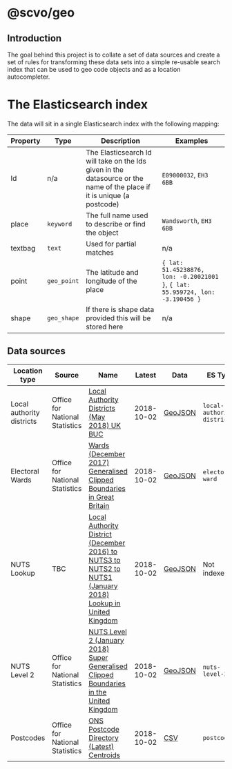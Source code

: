 # @scvo/geo

## Introduction
The goal behind this project is to collate a set of data sources and create a set of rules for
transforming these data sets into a simple re-usable search index that can be used to geo code 
objects and as a location autocompleter.

# The Elasticsearch index
The data will sit in a single Elasticsearch index with the following mapping:

| Property | Type | Description | Examples |
| --- | --- | --- | --- |
| Id | n/a | The Elasticsearch Id will take on the Ids given in the datasource or the name of the place if it is unique (a postcode) | `E09000032`, `EH3 6BB` |
| place | `keyword` | The full name  used to describe or find the object | `Wandsworth`, `EH3 6BB` |
| textbag | `text` | Used for partial matches | n/a |
| point | `geo_point` | The latitude and longitude of the place | `{ lat: 51.45238876, lon: -0.20021001 }`, `{ lat: 55.959724, lon: -3.190456 }` |
| shape | `geo_shape` | If there is shape data provided this will be stored here | n/a |

## Data sources

| Location type | Source | Name | Latest | Data | ES Type |
| --- | --- | --- | --- | --- | --- |
| Local authority districts | Office for National Statistics | [Local Authority Districts (May 2018) UK BUC](http://geoportal.statistics.gov.uk/datasets/local-authority-districts-may-2018-uk-buc) | 2018-10-02 | [GeoJSON](https://opendata.arcgis.com/datasets/593018bf59ab4699b66355bd33cd186d_4.geojson) | `local-authority-district` |
| Electoral Wards | Office for National Statistics | [Wards (December 2017) Generalised Clipped Boundaries in Great Britain](http://geoportal.statistics.gov.uk/datasets/07194e4507ae491488471c84b23a90f2_3) | 2018-10-02 | [GeoJSON](https://opendata.arcgis.com/datasets/07194e4507ae491488471c84b23a90f2_3.geojson) | `electoral-ward` |
| NUTS Lookup | TBC | [Local Authority District (December 2016) to NUTS3 to NUTS2 to NUTS1 (January 2018) Lookup in United Kingdom](http://opendata.esriuk.com/datasets/ons::local-authority-district-december-2016-to-nuts3-to-nuts2-to-nuts1-january-2018-lookup-in-united-kingdom) | 2018-10-02 | [GeoJSON](https://opendata.arcgis.com/datasets/2a2548641a294734ba4fdb689b12d955_0.geojson) | Not indexed |
| NUTS Level 2 | Office for National Statistics | [NUTS Level 2 (January 2018) Super Generalised Clipped Boundaries in the United Kingdom](http://geoportal.statistics.gov.uk/datasets/07194e4507ae491488471c84b23a90f2_3) | 2018-10-02 | [GeoJSON](https://opendata.arcgis.com/datasets/48b6b85bb7ea43699ee85f4ecd12fd36_3.geojson) | `nuts-level-2` |
| Postcodes | Office for National Statistics | [ONS Postcode Directory (Latest) Centroids](http://geoportal.statistics.gov.uk/datasets/ons-postcode-directory-latest-centroids) | 2018-10-02 | [CSV](https://opendata.arcgis.com/datasets/75edec484c5d49bcadd4893c0ebca0ff_0.csv?session=undefined&outSR=%7B%22wkid%22%3A27700%2C%22latestWkid%22%3A27700%7D) | `postcode` |

